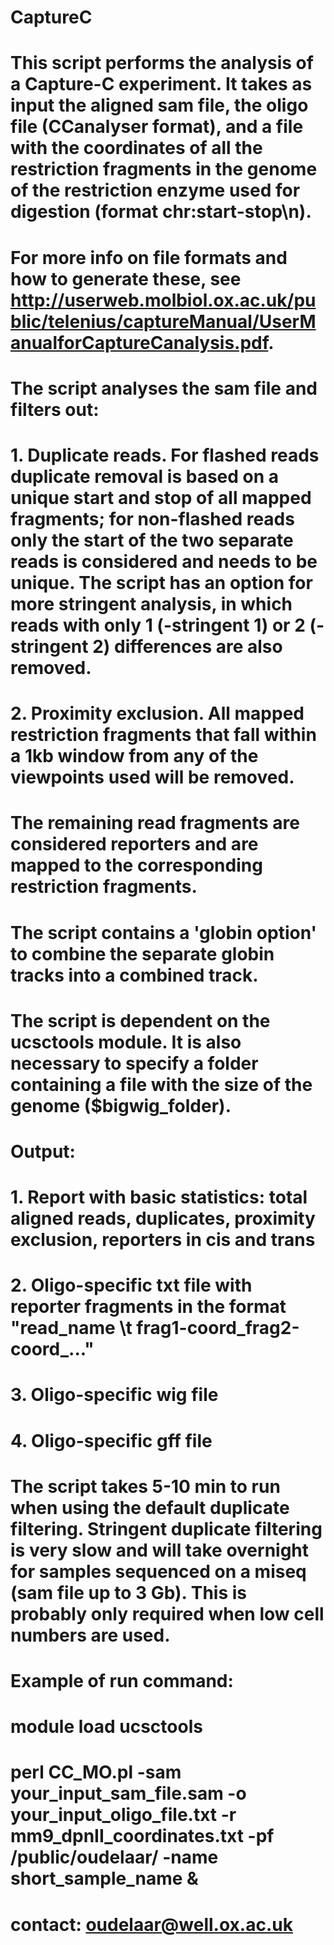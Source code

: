 # CaptureC

# This script performs the analysis of a Capture-C experiment. It takes as input the aligned sam file, the oligo file (CCanalyser format), and a file with the coordinates of all the restriction fragments in the genome of the restriction enzyme used for digestion (format chr:start-stop\n).
# For more info on file formats and how to generate these, see http://userweb.molbiol.ox.ac.uk/public/telenius/captureManual/UserManualforCaptureCanalysis.pdf.

# The script analyses the sam file and filters out:
# 1. Duplicate reads. For flashed reads duplicate removal is based on a unique start and stop of all mapped fragments; for non-flashed reads only the start of the two separate reads is considered and needs to be unique. The script has an option for more stringent analysis, in which reads with only 1 (-stringent 1) or 2 (-stringent 2) differences are also removed.
# 2. Proximity exclusion. All mapped restriction fragments that fall within a 1kb window from any of the viewpoints used will be removed.
# The remaining read fragments are considered reporters and are mapped to the corresponding restriction fragments. 
# The script contains a 'globin option' to combine the separate globin tracks into a combined track.

# The script is dependent on the ucsctools module. It is also necessary to specify a folder containing a file with the size of the genome ($bigwig_folder).

# Output:
# 1. Report with basic statistics: total aligned reads, duplicates, proximity exclusion, reporters in cis and trans
# 2. Oligo-specific txt file with reporter fragments in the format "read_name \t frag1-coord_frag2-coord_..."  
# 3. Oligo-specific wig file
# 4. Oligo-specific gff file

# The script takes 5-10 min to run when using the default duplicate filtering. Stringent duplicate filtering is very slow and will take overnight for samples sequenced on a miseq (sam file up to 3 Gb). This is probably only required when low cell numbers are used. 

# Example of run command:
# module load ucsctools
# perl CC_MO.pl -sam your_input_sam_file.sam -o your_input_oligo_file.txt -r mm9_dpnII_coordinates.txt -pf /public/oudelaar/ -name short_sample_name &

# contact: oudelaar@well.ox.ac.uk
